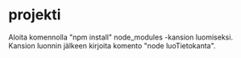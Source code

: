 # projekti

Aloita komennolla "npm install" node_modules -kansion luomiseksi.  
Kansion luonnin jälkeen kirjoita komento "node luoTietokanta".
